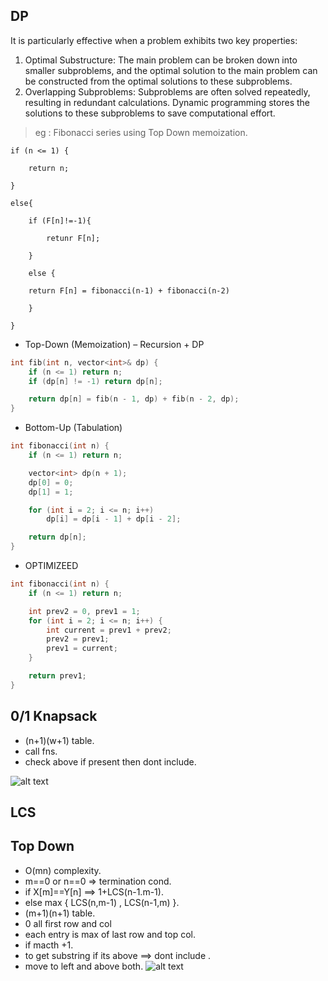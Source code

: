 ## DP

It is particularly effective when a problem exhibits two key properties:

1. Optimal Substructure: The main problem can be broken down into smaller subproblems, and the optimal solution to the main problem can be constructed from the optimal solutions to these subproblems.
2. Overlapping Subproblems: Subproblems are often solved repeatedly, resulting in redundant calculations. Dynamic programming stores the solutions to these subproblems to save computational effort.

> eg :  Fibonacci series using Top Down memoization.

    if (n <= 1) {

        return n;

    }

    else{

        if (F[n]!=-1){

            retunr F[n];

        }

        else {

        return F[n] = fibonacci(n-1) + fibonacci(n-2)

        }

    }

- Top-Down (Memoization) – Recursion + DP

```cpp
int fib(int n, vector<int>& dp) {
    if (n <= 1) return n;
    if (dp[n] != -1) return dp[n];

    return dp[n] = fib(n - 1, dp) + fib(n - 2, dp);
}
```

- Bottom-Up (Tabulation)

```cpp
int fibonacci(int n) {
    if (n <= 1) return n;

    vector<int> dp(n + 1);
    dp[0] = 0;
    dp[1] = 1;

    for (int i = 2; i <= n; i++)
        dp[i] = dp[i - 1] + dp[i - 2];

    return dp[n];
}
```

- OPTIMIZEED 

```CPP
int fibonacci(int n) {
    if (n <= 1) return n;

    int prev2 = 0, prev1 = 1;
    for (int i = 2; i <= n; i++) {
        int current = prev1 + prev2;
        prev2 = prev1;
        prev1 = current;
    }

    return prev1;
}
```

##  0/1 Knapsack
- (n+1)(w+1) table.
- call fns.
- check above if present then dont include.

![alt text](<Screenshot 2025-04-06 at 12.21.47 PM.png>)


## LCS 
## Top Down
- O(mn) complexity.
- m==0 or n==0 => termination cond.
- if X[m]==Y[n] ==> 1+LCS(n-1.m-1).
- else 
max {
    LCS(n,m-1) , 
    LCS(n-1,m)
}.
- (m+1)(n+1) table.
- 0 all first row and col
- each entry is max of last row and top col.
- if macth +1. 
- to get substring if its above ==> dont include . 
- move to left and above both.
![alt text](<Screenshot 2025-04-06 at 12.33.56 PM.png>)